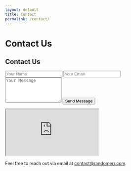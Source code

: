 ```yaml
---
layout: default
title: Contact
permalink: /contact/
---
```


# Contact Us

<div class="contact-container">
  <h2>Contact Us</h2>
  <form action="send_email.php" method="POST">
    <input type="text" name="name" placeholder="Your Name" required>
    <input type="email" name="email" placeholder="Your Email" required>
    <textarea name="message" placeholder="Your Message" rows="5" required></textarea>
    <button type="submit">Send Message</button>
  </form>
</div>

<div class="google-map-container">
  <iframe id="google-map" class="google-map" 
          data-base="https://www.google.com/maps/embed/v1/place?key=AIzaSyCNCmAGyN4bJYu5qeLgbASzZafm-M5TA_o&amp;language=en&amp;zoom=16&amp;q=" 
          data-address="942%20Meldon%20Ave%20Donora%2C%20PA%2015033" 
          allowfullscreen="" 
          title="Location on map" 
          src="https://www.google.com/maps/embed/v1/place?key=AIzaSyCNCmAGyN4bJYu5qeLgbASzZafm-M5TA_o&amp;language=en&amp;zoom=16&amp;q=942%20Meldon%20Ave%20Donora%2C%20PA%2015033">
  </iframe>
</div>



Feel free to reach out via email at [contact@randomerr.com](mailto:contact@randomerr.com).

